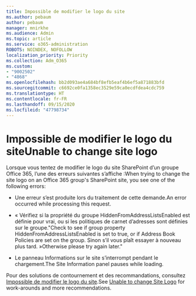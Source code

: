 ```yaml
---
title: Impossible de modifier le logo du site
ms.author: pebaum
author: pebaum
manager: mnirkhe
ms.audience: Admin
ms.topic: article
ms.service: o365-administration
ROBOTS: NOINDEX, NOFOLLOW
localization_priority: Priority
ms.collection: Adm_O365
ms.custom:
- "9002502"
- "4868"
ms.openlocfilehash: bb2d093ae4a684bf8efb5eaf4b6ef5a871883bfd
ms.sourcegitcommit: c6692ce0fa1358ec3529e59ca0ecdfdea4cdc759
ms.translationtype: HT
ms.contentlocale: fr-FR
ms.lasthandoff: 09/15/2020
ms.locfileid: "47798734"
---
```

# <a name="unable-to-change-site-logo"></a><span data-ttu-id="9a353-102">Impossible de modifier le logo du site</span><span class="sxs-lookup"><span data-stu-id="9a353-102">Unable to change site logo</span></span>

<span data-ttu-id="9a353-103">Lorsque vous tentez de modifier le logo du site SharePoint d’un groupe Office 365, l’une des erreurs suivantes s’affiche :</span><span class="sxs-lookup"><span data-stu-id="9a353-103">When trying to change the site logo on an Office 365 group's SharePoint site, you see one of the following errors:</span></span>

- <span data-ttu-id="9a353-104">Une erreur s’est produite lors du traitement de cette demande.</span><span class="sxs-lookup"><span data-stu-id="9a353-104">An error occurred while processing this request.</span></span>

- <span data-ttu-id="9a353-105">« Vérifiez si la propriété du groupe HiddenFromAddressListsEnabled est définie pour vrai, ou si les politiques de carnet d’adresses sont définies sur le groupe.</span><span class="sxs-lookup"><span data-stu-id="9a353-105">"Check to see if group property HiddenFromAddressListsEnabled is set to true, or if Address Book Policies are set on the group.</span></span> <span data-ttu-id="9a353-106">Sinon s’il vous plaît essayer à nouveau plus tard. »</span><span class="sxs-lookup"><span data-stu-id="9a353-106">Otherwise please try again later."</span></span>

- <span data-ttu-id="9a353-107">Le panneau Informations sur le site s’interrompt pendant le chargement.</span><span class="sxs-lookup"><span data-stu-id="9a353-107">The Site Information panel pauses while loading.</span></span>

<span data-ttu-id="9a353-108">Pour des solutions de contournement et des recommandations, consultez [Impossible de modifier le logo du site](https://docs.microsoft.com/sharepoint/troubleshoot/sites/error-when-changing-o365-site-logo).</span><span class="sxs-lookup"><span data-stu-id="9a353-108">See [Unable to change Site Logo](https://docs.microsoft.com/sharepoint/troubleshoot/sites/error-when-changing-o365-site-logo) for work-arounds and more recommendations.</span></span>
